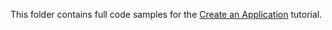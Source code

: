 This folder contains full code samples for the [Create an Application](https://www.webiny.com/docs/tutorials/create-an-application/introduction) tutorial.
